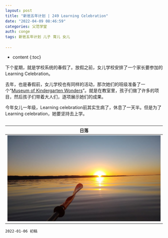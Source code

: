```yaml
---
layout: post
title: "新爸五年计划 | 249 Learning Celebration"
date: "2022-04-09 08:46:59"
categories: 父范学堂
auth: conge
tags: 新爸五年计划 儿子 育儿 女儿

---
```

* content
{:toc}

下个星期，就是学校系统的春假了。放假之前，女儿学校安排了一个家长要参加的Learning Celebration。

去年，也是春假前，女儿学校也有同样的活动，那次她们的班级准备了一个“[Museum of Kindergarten Wonders](https://conge.github.io/2021/04/18/NewDaddy-spring-break/#:~:text=%E5%8F%82%E8%A7%82%E4%BB%96%E4%BB%AC%E7%9A%84%E2%80%9C-,Museum%20of%20Wonders,-%E2%80%9D%E3%80%82)”。就是在教室里，孩子们做了许多的项目，然后孩子们带着大人们，逐项展示她们的成果。

今年女儿一年级，Learning celebration前其实生病了，休息了一天半。但是为了Learning celebration，她要坚持去上学。



##

|日落|
|----|
| ![candies](/assets/images/父范学堂/20210625_sunset.jpg)|




```
2022-01-06 初稿
```
